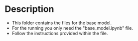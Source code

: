 # Description
  - This folder contains the files for the base model.  
  - For the running you only need the "base_model.ipynb" file.  
  - Follow the instructions provided within the file.  
